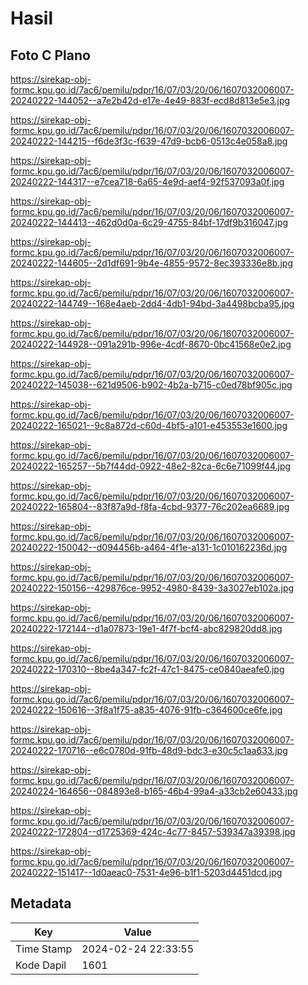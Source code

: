 # Hasil

## Foto C Plano

https://sirekap-obj-formc.kpu.go.id/7ac6/pemilu/pdpr/16/07/03/20/06/1607032006007-20240222-144052--a7e2b42d-e17e-4e49-883f-ecd8d813e5e3.jpg

https://sirekap-obj-formc.kpu.go.id/7ac6/pemilu/pdpr/16/07/03/20/06/1607032006007-20240222-144215--f6de3f3c-f639-47d9-bcb6-0513c4e058a8.jpg

https://sirekap-obj-formc.kpu.go.id/7ac6/pemilu/pdpr/16/07/03/20/06/1607032006007-20240222-144317--e7cea718-6a65-4e9d-aef4-92f537093a0f.jpg

https://sirekap-obj-formc.kpu.go.id/7ac6/pemilu/pdpr/16/07/03/20/06/1607032006007-20240222-144413--462d0d0a-6c29-4755-84bf-17df9b316047.jpg

https://sirekap-obj-formc.kpu.go.id/7ac6/pemilu/pdpr/16/07/03/20/06/1607032006007-20240222-144605--2d1df691-9b4e-4855-9572-8ec393336e8b.jpg

https://sirekap-obj-formc.kpu.go.id/7ac6/pemilu/pdpr/16/07/03/20/06/1607032006007-20240222-144749--168e4aeb-2dd4-4db1-94bd-3a4498bcba95.jpg

https://sirekap-obj-formc.kpu.go.id/7ac6/pemilu/pdpr/16/07/03/20/06/1607032006007-20240222-144928--091a291b-996e-4cdf-8670-0bc41568e0e2.jpg

https://sirekap-obj-formc.kpu.go.id/7ac6/pemilu/pdpr/16/07/03/20/06/1607032006007-20240222-145038--621d9506-b902-4b2a-b715-c0ed78bf905c.jpg

https://sirekap-obj-formc.kpu.go.id/7ac6/pemilu/pdpr/16/07/03/20/06/1607032006007-20240222-165021--9c8a872d-c60d-4bf5-a101-e453553e1600.jpg

https://sirekap-obj-formc.kpu.go.id/7ac6/pemilu/pdpr/16/07/03/20/06/1607032006007-20240222-165257--5b7f44dd-0922-48e2-82ca-6c6e71099f44.jpg

https://sirekap-obj-formc.kpu.go.id/7ac6/pemilu/pdpr/16/07/03/20/06/1607032006007-20240222-165804--83f87a9d-f8fa-4cbd-9377-76c202ea6689.jpg

https://sirekap-obj-formc.kpu.go.id/7ac6/pemilu/pdpr/16/07/03/20/06/1607032006007-20240222-150042--d094456b-a464-4f1e-a131-1c010162236d.jpg

https://sirekap-obj-formc.kpu.go.id/7ac6/pemilu/pdpr/16/07/03/20/06/1607032006007-20240222-150156--429876ce-9952-4980-8439-3a3027eb102a.jpg

https://sirekap-obj-formc.kpu.go.id/7ac6/pemilu/pdpr/16/07/03/20/06/1607032006007-20240222-172144--d1a07873-19e1-4f7f-bcf4-abc829820dd8.jpg

https://sirekap-obj-formc.kpu.go.id/7ac6/pemilu/pdpr/16/07/03/20/06/1607032006007-20240222-170310--8be4a347-fc2f-47c1-8475-ce0840aeafe0.jpg

https://sirekap-obj-formc.kpu.go.id/7ac6/pemilu/pdpr/16/07/03/20/06/1607032006007-20240222-150616--3f8a1f75-a835-4076-91fb-c364600ce6fe.jpg

https://sirekap-obj-formc.kpu.go.id/7ac6/pemilu/pdpr/16/07/03/20/06/1607032006007-20240222-170716--e6c0780d-91fb-48d9-bdc3-e30c5c1aa633.jpg

https://sirekap-obj-formc.kpu.go.id/7ac6/pemilu/pdpr/16/07/03/20/06/1607032006007-20240224-164656--084893e8-b165-46b4-99a4-a33cb2e60433.jpg

https://sirekap-obj-formc.kpu.go.id/7ac6/pemilu/pdpr/16/07/03/20/06/1607032006007-20240222-172804--d1725369-424c-4c77-8457-539347a39398.jpg

https://sirekap-obj-formc.kpu.go.id/7ac6/pemilu/pdpr/16/07/03/20/06/1607032006007-20240222-151417--1d0aeac0-7531-4e96-b1f1-5203d4451dcd.jpg


## Metadata

| Key        | Value               |
| ---------- | ------------------- |
| Time Stamp | 2024-02-24 22:33:55 |
| Kode Dapil | 1601                |




